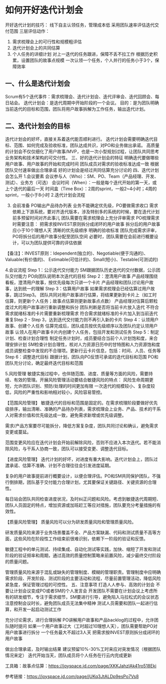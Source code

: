 # 如何开好迭代计划会

开好迭代计划的技巧：
线下自主认领任务，管理成本低
采用团队速率评估迭代交付范围
三层评估动作：
1. 需求梳理会上的可行性和规模粗评估 
2. 迭代计划会上的共同估算 
3. 个人任务的详细计划
对上一迭代的任务跟进，保障不丢不拉工作
根据历史积累，设置团队的故事点规模
一次认领一个任务，个人并行的任务小于3个，保障效率



## 一、什么是迭代计划会
Scrum有5个迭代事件：需求梳理会、迭代计划会、迭代评审会、迭代回顾会、每日站会。
迭代计划会：是迭代周期中开始阶段的一个会议。
目的：是为团队明确当前迭代的目标和范围，团队将用户故事拆解为工作任务，输出迭代计划。 


## 二、迭代计划会的目标
迭代计划会的好坏，直接关系着迭代能否顺利进行。
迭代计划会需要明确迭代目标、范围、如何完成及验收标准，团队达成共识，对PO和业务做出承诺。
高质量的计划会不仅仅细化了用户故事/MVP，也是一次小型规划过程，让团队共同思考业务架构和技术架构的可交付性。
三、好的迭代计划会的特征
明确迭代要做哪些用户故事、用户故事的开始和完成时间
团队成员对需求的验收标准达成一致
根据团队交付速率做出合理承诺
好的计划会是经过共同估算充分讨论的
四、迭代计划会怎么开
1.会议要素
会议参与人（Who）：SM、PO、Team（产品经理、开发、测试）、业务方（可选）
会议时间（When）：一般是每个迭代开始的第一天，或上个迭代的最后一天
时间盒（Time Box）：2周的sprint，一般2~4小时；4周的sprint，一般小于8小时
2.迭代计划会流程

3. 会前准备
PO输出产品待办列表
业务不能确定优先级，PO要做需求收口
需求依赖上下游系统，要对齐迭代版本，涉及特别多的系统的时候，要在迭代计划前多预留时间对齐此事儿
团队需要在需求梳理会上充分评审需求
PO梳理需求时需要注意：
把需求按INVEST原则拆分成闭环的用户故事
拆分后的用户故事应小于10个理想人天 
清晰的优先级顺序
明确的验收标准
团队完成需求评审，PO将拆分后的用户故事分配至团队空间
必要时，团队需要在会前进行概要设计，可以为团队提供可靠的评估依据

【备注】：INVEST原则：Idependent(独立的)、Negotiable(便于沟通的)、Valuable(有价值的)、
   Estimable(可估计的)、Small(短小)、Testable(可测试的)

4.会议流程
Step 1：公示迭代交付能力
SM跟据团队历史迭代的交付数据，公示团队交付能力
PO向团队说明本次迭代的目标
Step 2：澄清用户故事
产品经理围绕看板，澄清用户故事，按优先级每次只讲一个卡片
产品经理和团队讨论用户故事，达到统一的理解
Step 3：估算用户故事
如果需求梳理会已经估算过用户故事，跳过Step3。
团队共同对用户故事进行估算，将结果更新到卡片上（如工时估算，则更新个人任务；故事点估算则更新故事点点数）
产品经理对估算后颗粒度过大的用户故事进行重新调整和拆分
团队判断是否将当前卡片放入迭代
不符合需求就绪标准的卡片需要重新梳理需求
符合需求就绪标准的卡片加入到当前迭代
重复Step 2 - Step 3，达到迭代交付能力则不再引入新的卡片
Step 4：认领用户故事、创建个人任务
估算完成后，团队成员按优先级顺序以及团队约定认领用户故事
认领人在用户故事卡片内创建个人任务，包括开发和测试任务
Step 5：制定计划、检查计划合理性
制定任务计划时，成员要结合当前个人计划饱和度，来合理安排计划
SM检查计划合理性，核对人力资源日历中的甘特图和人力资源饱和度
成员调整检查中发现的不合理项。更新行云卡片信息，包括：时间、人员、任务等
Step 6：调整迭代目标
跟据计划，团队向PO反馈可承诺的迭代目标和范围
PO和团队充分讨论，确定最终迭代目标和范围

5.风险管理
敏捷实施过程中，也伴随范围、进度、质量等方面的风险，需要持续、有效的管理。开展风险管理活动要结合敏捷风险的特点：
风险生命周期更短，允许团队识别、预防/处理的时间更加有限
一次迭代的规模较小、复杂度较低，风险的严重性和影响相对较小，风险容易管控。

【范围风险管理】
敏捷迭代的目标和范围是固定的。在需求梳理阶段要做好优先级排序，输出清晰、准确的产品待办列表，需求梳理会上业务、产品、技术的干系人对需求价值和优先级达成一致，避免需求新增或优先级调整。

需求/产品方案要尽可能拆分，降低方案复杂度，团队共同讨论和确认，避免需求变更或蔓延。

范围变更风险应在迭代计划会开始前解除风险，否则不应进入本次迭代。若不能消除风险，与干系人协商一致，团队可以接受变更、调整迭代目标。

【进度风险管理】
迭代计划的好坏，对进度有重大影响。迭代计划会上，团队过渡承诺、估算不准确、计划不合理往往会引发进度延期。

复杂的用户故事提前进行概要设计，以便合理评估。PO和SM共同保护团队，不强行倒排期，团队基于交付能力合理计划，尤其要保证关键路径、关键资源的合理性。

每日站会团队共同检查进度状况，及时纠正问题和风险。考虑到敏捷迭代周期短、团队人员固定的特点，增加资源或加班赶工等应对措施，团队要充分考量措施的有效性。

【质量风险管理】
质量风险可以分为研发质量风险和管理质量风险。

研发质量风险来源于业务场景覆盖不全、产品方案缺漏、代码和测试质量不高等方面，这些风险在阶段性工作结束前很难识别，依赖下一阶段的验证和反馈。

敏捷工程中的单元测试、持续集成、自动化测试等实践，加快、缩短了开发和测试阶段的验证频率和周期，通过高效的质量控制策略来前置风险，减少最终交付阶段的质量问题。

管理质量风险来源于混乱或缺失的管理制度、模糊的管理职责。管理制度中应明确需求阶段、开发阶段、测试阶段的主要活动和流程，尽量前置管理活动，降低风险紧急度，保证管理过程的可控性。
五、注意事项
打造人人参与、高效的计划会
不要让计划会议变成PO或者SM的个人发言会
开发团队不需要在计划会议上考虑所有的研发细节，专注于需求细节，SM要进行引导，避免陷入马拉松式的会议状态
注意控制会议时长，避免团队成员无法集中精神
测试人员需要和团队一起进行估算，和开发一起启动测试工作

充分讨论需求，进行合理拆解
PO讲解用户故事和产品backlog的过程中，允许团队随时提问
如果一个用户故事过大（工时超过10理想人天），团队需要帮助PO对用户故事进行拆分
一个任务最大不超过3人天
把需求按INVEST原则拆分成闭环的用户故事

做出合理承诺，及时输出结果
建议预留10%-30%工时来应对突发情况（根据团队情况来定）
迭代开始当天，团队成员将个人任务在行云内完成更新

工具箱：故事点估算：<https://joyspace.jd.com/page/XKKJahzlAk41ro518Eki>

参考链接：<https://joyspace.jd.com/page/jUKq3JtALDp9esPo7Vs8>